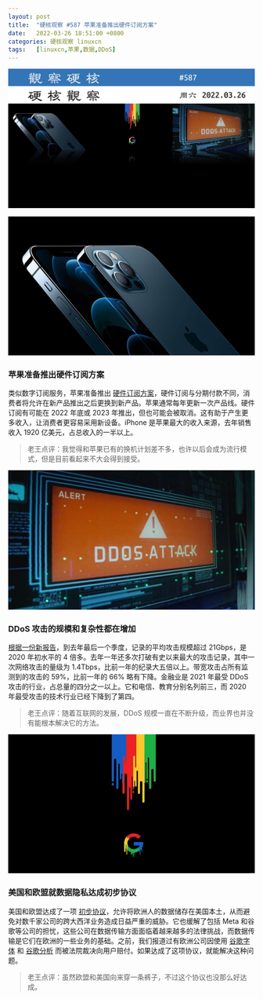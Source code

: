 ```yaml
---
layout: post
title:	"硬核观察 #587 苹果准备推出硬件订阅方案"
date:	2022-03-26 18:51:00 +0800 
categories:	硬核观察 linuxcn 
tags:	[linuxcn,苹果,数据,DDoS]
---
```



![](/Asserts/Images/album/202203/26/184933yt7sz7q3e37kxesk.jpg)


![](/Asserts/Images/album/202203/26/185021iksrznpz51ks8058.jpg)


### 苹果准备推出硬件订阅方案


类似数字订阅服务，苹果准备推出 [硬件订阅方案](https://www.bloomberg.com/news/articles/2022-03-24/apple-is-working-on-a-hardware-subscription-service-for-iphones)，硬件订阅与分期付款不同，消费者将允许在新产品推出之后更换到新产品。苹果通常每年更新一次产品线。硬件订阅有可能在 2022 年底或 2023 年推出，但也可能会被取消。这有助于产生更多收入，让消费者更容易采用新设备。iPhone 是苹果最大的收入来源，去年销售收入 1920 亿美元，占总收入的一半以上。



> 
> 老王点评：我觉得和苹果已有的换机计划差不多，也许以后会成为流行模式，但是目前看起来不大会得到接受。
> 
> 
> 


![](/Asserts/Images/album/202203/26/184958wv3ivkwpjjjvwu31.jpg)


### DDoS 攻击的规模和复杂性都在增加


[根据一份新报告](https://securitybrief.com.au/story/ddos-attacks-are-becoming-increasingly-large-and-complex)，到去年最后一个季度，记录的平均攻击规模超过 21Gbps，是 2020 年初水平的 4 倍多。去年一年还多次打破有史以来最大的攻击记录，其中一次网络攻击的量级为 1.4Tbps，比前一年的纪录大五倍以上。带宽攻击占所有监测到的攻击的 59%，比前一年的 66% 略有下降。金融业是 2021 年最受 DDoS 攻击的行业，占总量的四分之一以上。它和电信、教育分别名列前三，而 2020 年最受攻击的技术行业已经下降到了第四。



> 
> 老王点评：随着互联网的发展，DDoS 规模一直在不断升级，而业界也并没有能根本解决它的方法。
> 
> 
> 


![](/Asserts/Images/album/202203/26/185045z2irp9gx0f40cic0.jpg)


### 美国和欧盟就数据隐私达成初步协议


美国和欧盟达成了一项 [初步协议](https://www.wsj.com/articles/u-s-eu-reach-preliminary-deal-on-data-privacy-11648200085)，允许将欧洲人的数据储存在美国本土，从而避免对数千家公司的跨大西洋业务造成日益严重的威胁。它也缓解了包括 Meta 和谷歌等公司的担忧，这些公司在数据传输方面面临着越来越多的法律挑战，而数据传输是它们在欧洲的一些业务的基础。之前，我们报道过有欧洲公司因使用 [谷歌字体](/article-14234-1.html) 和 [谷歌分析](/article-14263-1.html) 而被法院裁决向用户赔付。如果达成了这项协议，就能解决这种问题。



> 
> 老王点评：虽然欧盟和美国向来穿一条裤子，不过这个协议也没那么好达成。
> 
> 
>
